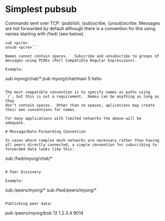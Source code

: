 # Simplest pubsub

Commands sent over TCP: (pub)lish, (sub)scribe, (unsub)scribe.
Messages are not forwarded by default although there is a convention for
this using names starting with /fwd/ (see below).

```pub <name> <length> <data>
sub <pcre>
unsub <pcre>```

Names cannot contain spaces.   Subscribe and unsubscribe to groups of
messages using PCREs (Perl Compatible Regular Expressions).

Example:

```
sub myorg/chat/*
pub myorg/chat/main 5 hello
```

The most compatible convention is to specify names as paths using
`/`, but this is not a requirement.  Names can be anything as long as they
don't contain spaces.  Other than no spaces, aplications may create 
their own conventions for names.

For many applications with limited networks the above will be adequate.

# Message/Data Forwarding Convention

In cases where complex mesh networks are necessary rather than having 
all peers directly connected, a simple convention for subscribing to
forwarded data looks like this:

```
sub /fwd/myorg/chat/*
```

# Peer Discovery

Example:

```
sub /peers/myorg/*
sub /fwd/peers/myorg/*
```

Publishing peer data:

```
pub /peers/myorg/bob 12 1.2.3.4 9014
```


